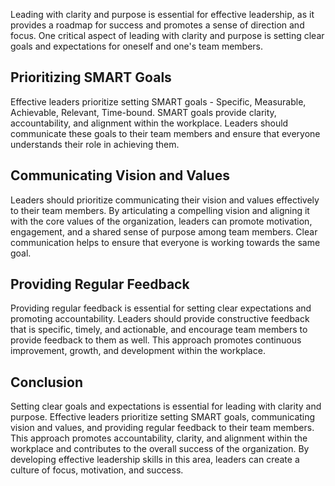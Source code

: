
Leading with clarity and purpose is essential for effective leadership, as it provides a roadmap for success and promotes a sense of direction and focus. One critical aspect of leading with clarity and purpose is setting clear goals and expectations for oneself and one's team members.

Prioritizing SMART Goals
------------------------

Effective leaders prioritize setting SMART goals - Specific, Measurable, Achievable, Relevant, Time-bound. SMART goals provide clarity, accountability, and alignment within the workplace. Leaders should communicate these goals to their team members and ensure that everyone understands their role in achieving them.

Communicating Vision and Values
-------------------------------

Leaders should prioritize communicating their vision and values effectively to their team members. By articulating a compelling vision and aligning it with the core values of the organization, leaders can promote motivation, engagement, and a shared sense of purpose among team members. Clear communication helps to ensure that everyone is working towards the same goal.

Providing Regular Feedback
--------------------------

Providing regular feedback is essential for setting clear expectations and promoting accountability. Leaders should provide constructive feedback that is specific, timely, and actionable, and encourage team members to provide feedback to them as well. This approach promotes continuous improvement, growth, and development within the workplace.

Conclusion
----------

Setting clear goals and expectations is essential for leading with clarity and purpose. Effective leaders prioritize setting SMART goals, communicating vision and values, and providing regular feedback to their team members. This approach promotes accountability, clarity, and alignment within the workplace and contributes to the overall success of the organization. By developing effective leadership skills in this area, leaders can create a culture of focus, motivation, and success.
